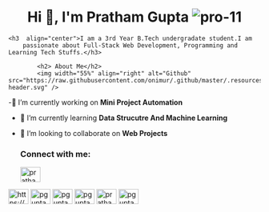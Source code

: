  
 
 <h1 align="center">Hi 👋, I'm Pratham Gupta <img src="https://komarev.com/ghpvc/?username=pro-11&label=Profile%20views&color=0e75b6&style=flat"
        alt="pro-11" />
        </h1>
        
    <h3  align="center">I am a 3rd Year B.Tech undergradate student.I am
        passionate about Full-Stack Web Development, Programming and Learning Tech Stuffs.</h3>
            
            <h2> About Me</h2> 
            <img width="55%" align="right" alt="Github" src="https://raw.githubusercontent.com/onimur/.github/master/.resources/git-header.svg" />

  -🔭 I’m currently working on **Mini Project Automation**

- 🌱 I’m currently learning **Data Strucutre And Machine Learning**

- 👯 I’m looking to collaborate on **Web Projects**
    
    
                
    <h3 align="left">Connect with me:</h3>
    <p align="left">
     <a href="https://linkedin.com/in/pratham-gupta-58105b238" target="blank"><img align="center" src="https://raw.githubusercontent.com/rahuldkjain/github-profile-readme-generator/master/src/images/icons/Social/linked-in-alt.svg" alt="pratham-gupta-58105b238" height="30" width="40" /></a>
<a href="https://fb.com/https://m.facebook.com/pratham.gupta.522" target="blank"><img align="center" src="https://raw.githubusercontent.com/rahuldkjain/github-profile-readme-generator/master/src/images/icons/Social/facebook.svg" alt="https://m.facebook.com/pratham.gupta.522" height="30" width="40" /></a>
<a href="https://instagram.com/pgupta_4596" target="blank"><img align="center" src="https://raw.githubusercontent.com/rahuldkjain/github-profile-readme-generator/master/src/images/icons/Social/instagram.svg" alt="pgupta_4596" height="30" width="40" /></a>
<a href="https://www.codechef.com/users/pgupta_4596" target="blank"><img align="center" src="https://cdn.jsdelivr.net/npm/simple-icons@3.1.0/icons/codechef.svg" alt="pgupta_4596" height="30" width="40" /></a>
<a href="https://www.hackerrank.com/pgupta4596" target="blank"><img align="center" src="https://raw.githubusercontent.com/rahuldkjain/github-profile-readme-generator/master/src/images/icons/Social/hackerrank.svg" alt="pgupta4596" height="30" width="40" /></a>
<a href="https://www.leetcode.com/pratham_1" target="blank"><img align="center" src="https://raw.githubusercontent.com/rahuldkjain/github-profile-readme-generator/master/src/images/icons/Social/leet-code.svg" alt="pratham_1" height="30" width="40" /></a>
<a href="https://auth.geeksforgeeks.org/user/pgupta_4596" target="blank"><img align="center" src="https://raw.githubusercontent.com/rahuldkjain/github-profile-readme-generator/master/src/images/icons/Social/geeks-for-geeks.svg" alt="pgupta_4596" height="30" width="40" /></a>
    </p>
